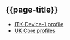 ## {{page-title}}

- [ITK-Device-1 profile](https://fhir.nhs.uk/STU3/StructureDefinition/ITK-Device-1)
- [UK Core profiles](https://simplifier.net/guide/ukcoreversionhistory/home?version=current)